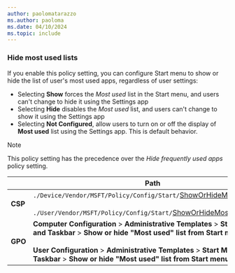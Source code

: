 ```yaml
---
author: paolomatarazzo
ms.author: paoloma
ms.date: 04/10/2024
ms.topic: include
---
```


### Hide most used lists

If you enable this policy setting, you can configure Start menu to show or hide the list of user's most used apps, regardless of user settings:

- Selecting **Show** forces the *Most used* list in the Start menu, and users can't change to hide it using the Settings app
- Selecting **Hide** disables the *Most used* list, and users can't change to show it using the Settings app
- Selecting **Not Configured**, allow users to turn on or off the display of **Most used** list using the Settings app. This is default behavior.

> [!NOTE]
>
> This policy setting has the precedence over the *Hide frequently used apps* policy setting.

|  | Path |
|--|--|
| **CSP** | `./Device/Vendor/MSFT/Policy/Config/Start/`[ShowOrHideMostUsedApps](/windows/client-management/mdm/policy-csp-start#showorhidemostusedapps)<br><br>`./User/Vendor/MSFT/Policy/Config/Start/`[ShowOrHideMostUsedApps](/windows/client-management/mdm/policy-csp-start#showorhidemostusedapps)|
| **GPO** | **Computer Configuration** > **Administrative Templates** > **Start Menu and Taskbar** > **Show or hide "Most used" list from Start menu**<br><br> **User Configuration** > **Administrative Templates** > **Start Menu and Taskbar** > **Show or hide "Most used" list from Start menu** |
